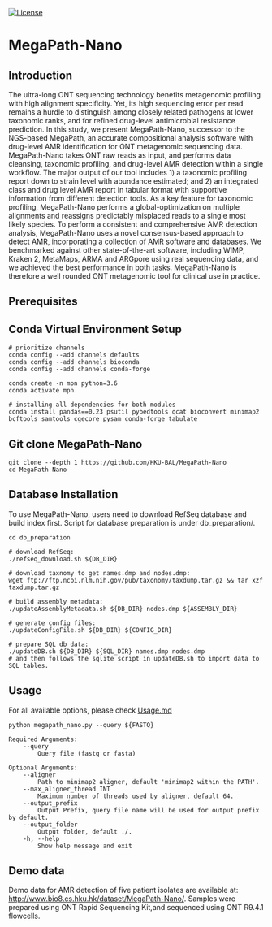 [![License](https://img.shields.io/badge/License-BSD%203--Clause-blue.svg)](https://opensource.org/licenses/BSD-3-Clause)

# MegaPath-Nano

## Introduction

The ultra-long ONT sequencing technology benefits metagenomic profiling with high alignment specificity. Yet, its high sequencing error per read remains a hurdle to distinguish among closely related pathogens at lower taxonomic ranks, and for refined drug-level antimicrobial resistance prediction. In this study, we present MegaPath-Nano, successor to the NGS-based MegaPath, an accurate compositional analysis software with drug-level AMR identification for ONT metagenomic sequencing data. MegaPath-Nano takes ONT raw reads as input, and performs  data cleansing, taxonomic profiling, and drug-level AMR detection within a single workflow. The major output of our tool includes 1) a taxonomic profiling report down to strain level with abundance estimated; and 2) an integrated class and drug level AMR report in tabular format with supportive information from different detection tools. As a key feature for taxonomic profiling, MegaPath-Nano performs a global-optimization on multiple alignments and reassigns predictably misplaced reads to a single most likely species. To perform a consistent and comprehensive AMR detection analysis, MegaPath-Nano uses a novel consensus-based approach to detect AMR, incorporating a collection of AMR software and databases. We benchmarked against other state-of-the-art software, including WIMP, Kraken 2, MetaMaps, ARMA and ARGpore using real sequencing data, and we achieved the best performance in both tasks. MegaPath-Nano is therefore a well rounded ONT metagenomic tool for clinical use in practice.

## Prerequisites

## Conda Virtual Environment Setup
```
# prioritize channels
conda config --add channels defaults
conda config --add channels bioconda
conda config --add channels conda-forge

conda create -n mpn python=3.6
conda activate mpn

# installing all dependencies for both modules
conda install pandas==0.23 psutil pybedtools qcat bioconvert minimap2 bcftools samtools cgecore pysam conda-forge tabulate

```

## Git clone MegaPath-Nano
```
git clone --depth 1 https://github.com/HKU-BAL/MegaPath-Nano
cd MegaPath-Nano
```

## Database Installation
To use MegaPath-Nano, users need to download RefSeq database and build index first. Script for database preparation is under db_preparation/.
```
cd db_preparation

# download RefSeq:
./refseq_download.sh ${DB_DIR}

# download taxnomy to get names.dmp and nodes.dmp:
wget ftp://ftp.ncbi.nlm.nih.gov/pub/taxonomy/taxdump.tar.gz && tar xzf taxdump.tar.gz

# build assembly metadata:
./updateAssemblyMetadata.sh ${DB_DIR} nodes.dmp ${ASSEMBLY_DIR}

# generate config files:
./updateConfigFile.sh ${DB_DIR} ${CONFIG_DIR}

# prepare SQL db data:
./updateDB.sh ${DB_DIR} ${SQL_DIR} names.dmp nodes.dmp
# and then follows the sqlite script in updateDB.sh to import data to SQL tables.
```
## Usage
For all available options, please check [Usage.md](docs/Usage.md)
```
python megapath_nano.py --query ${FASTQ}

Required Arguments:
    --query
        Query file (fastq or fasta)

Optional Arguments:
    --aligner
        Path to minimap2 aligner, default 'minimap2 within the PATH'.
    --max_aligner_thread INT
        Maximum number of threads used by aligner, default 64.
    --output_prefix
        Output Prefix, query file name will be used for output prefix by default.
    --output_folder
        Output folder, default ./.
    -h, --help
        Show help message and exit
```

## Demo data

Demo data for AMR detection of five patient isolates are available at:
http://www.bio8.cs.hku.hk/dataset/MegaPath-Nano/.
Samples were prepared using ONT Rapid Sequencing Kit,and sequenced using ONT R9.4.1 flowcells.
